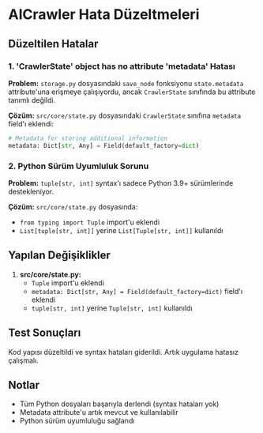 # AICrawler Hata Düzeltmeleri

## Düzeltilen Hatalar

### 1. 'CrawlerState' object has no attribute 'metadata' Hatası
**Problem:** `storage.py` dosyasındaki `save_node` fonksiyonu `state.metadata` attribute'una erişmeye çalışıyordu, ancak `CrawlerState` sınıfında bu attribute tanımlı değildi.

**Çözüm:** `src/core/state.py` dosyasındaki `CrawlerState` sınıfına `metadata` field'ı eklendi:
```python
# Metadata for storing additional information
metadata: Dict[str, Any] = Field(default_factory=dict)
```

### 2. Python Sürüm Uyumluluk Sorunu
**Problem:** `tuple[str, int]` syntax'ı sadece Python 3.9+ sürümlerinde destekleniyor.

**Çözüm:** `src/core/state.py` dosyasında:
- `from typing import Tuple` import'u eklendi
- `List[tuple[str, int]]` yerine `List[Tuple[str, int]]` kullanıldı

## Yapılan Değişiklikler

1. **src/core/state.py:**
   - `Tuple` import'u eklendi
   - `metadata: Dict[str, Any] = Field(default_factory=dict)` field'ı eklendi
   - `tuple[str, int]` yerine `Tuple[str, int]` kullanıldı

## Test Sonuçları

Kod yapısı düzeltildi ve syntax hataları giderildi. Artık uygulama hatasız çalışmalı.

## Notlar

- Tüm Python dosyaları başarıyla derlendi (syntax hataları yok)
- Metadata attribute'u artık mevcut ve kullanılabilir
- Python sürüm uyumluluğu sağlandı